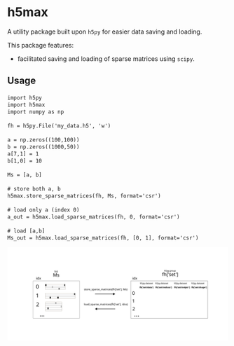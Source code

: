 # h5max

A utility package built upon `h5py` for easier data saving and loading.

This package features:
- facilitated saving and loading of sparse matrices using `scipy`.


## Usage

```
import h5py
import h5max
import numpy as np

fh = h5py.File('my_data.h5', 'w')

a = np.zeros((100,100))
b = np.zeros((1000,50))
a[7,1] = 1
b[1,0] = 10

Ms = [a, b]

# store both a, b
h5max.store_sparse_matrices(fh, Ms, format='csr')

# load only a (index 0)
a_out = h5max.load_sparse_matrices(fh, 0, format='csr')

# load [a,b]
Ms_out = h5max.load_sparse_matrices(fh, [0, 1], format='csr')
```


![h5max_pic](h5max.png)
